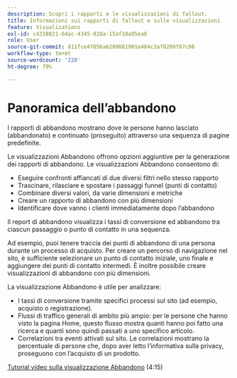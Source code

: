 ```yaml
---
description: Scopri i rapporti e le visualizzazioni di fallout.
title: Informazioni sui rapporti di fallout e sulle visualizzazioni
feature: Visualizations
exl-id: c4338821-64ac-4345-828a-15af18a95ea6
role: User
source-git-commit: 811fce4f056a6280081901e484c3af8209f87c06
workflow-type: tm+mt
source-wordcount: '228'
ht-degree: 79%

---
```


# Panoramica dell’abbandono

I rapporti di abbandono mostrano dove le persone hanno lasciato (abbandonato) e continuato (proseguito) attraverso una sequenza di pagine predefinite.

Le visualizzazioni Abbandono offrono opzioni aggiuntive per la generazione dei rapporti di abbandono. Le visualizzazioni Abbandono consentono di:

* Eseguire confronti affiancati di due diversi filtri nello stesso rapporto
* Trascinare, rilasciare e spostare i passaggi funnel (punti di contatto)
* Combinare diversi valori, da varie dimensioni e metriche
* Creare un rapporto di abbandono con più dimensioni
* Identificare dove vanno i clienti immediatamente dopo l’abbandono

Il report di abbandono visualizza i tassi di conversione ed abbandono tra ciascun passaggio o punto di contatto in una sequenza.

Ad esempio, puoi tenere traccia dei punti di abbandono di una persona durante un processo di acquisto. Per creare un percorso di navigazione nel sito, è sufficiente selezionare un punto di contatto iniziale, uno finale e aggiungere dei punti di contatto intermedi. È inoltre possibile creare visualizzazioni di abbandono con più dimensioni.

La visualizzazione Abbandono è utile per analizzare:

* I tassi di conversione tramite specifici processi sul sito (ad esempio, acquisto o registrazione).
* Flussi di traffico generali di ambito più ampio: per le persone che hanno visto la pagina Home, questo flusso mostra quanti hanno poi fatto una ricerca e quanti sono quindi passati a uno specifico articolo.
* Correlazioni tra eventi attivati sul sito. Le correlazioni mostrano la percentuale di persone che, dopo aver letto l’informativa sulla privacy, proseguono con l’acquisto di un prodotto.

[Tutorial video sulla visualizzazione Abbandono](https://experienceleague.adobe.com/docs/analytics-learn/tutorials/analysis-workspace/analyzing-customer-journeys/fallout-visualization.html?lang=it) (4:15)

